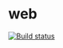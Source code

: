 # web

[![Build status](https://ci.appveyor.com/api/projects/status/qt609wkeivh7n83c?svg=true)](https://ci.appveyor.com/project/AlenaLeskina/web)
